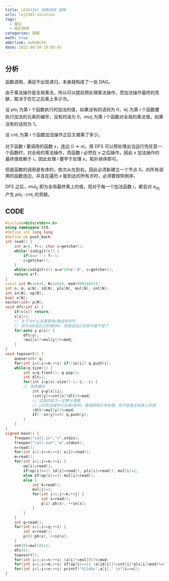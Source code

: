 ```yaml
---
title: LOJ#3381 函数调用 题解
urls: loj3381-solution
tags:
  - 图论
  - 拓扑排序
categories: 题解
math: true
abbrlink: de640c54
date: 2022-08-20 19:03:45
---
```


## 分析

函数调用，满足不出现递归，本身就构成了一张 DAG。

<!--more-->

由于乘法操作是全局乘法，所以可以提前预处理乘法操作，而加法操作最终的贡献，取决于在它之后乘上多少次。

设 $pls_i$ 为第 $i$ 个函数执行的加法的值，如果没有的话则为 $0$，$id_i$ 为第 $i$ 个函数要执行加法的元素的编号，没有的话为 $0$，$mul_i$ 为第 $i$ 个函数对全局的乘法值，如果没有的话则为 $1$。

设 $cnt_i$ 为第 $i$ 个函数加法操作之后又被乘了多少。

对于函数 $i$ 要调用的函数 $x$，连边 $(i \rightarrow x)$。用 DFS 可以预处理出当运行完任意一个函数时，对全局的乘法操作，而函数 $i$ 必然在 $x$ 之后操作，因此 $x$ 加法操作的最终值依赖于 $i$，因此处理 $i$ 要早于处理 $x$，拓扑排序即可。

但是函数的调用是有序的，依次从左到右。因此必须新建立一个节点 $0$，向所有调用的函数连边，并且在遍历 $x$ 能到达的所有点时，必须要按照倒序。

DFS 之后，$mul_0$ 即为全局最终乘上的值，而对于每一个加法函数 $i$，都会对 $a_{id_i}$ 产生 $pls_i \cdot cnt_i$ 的贡献。

## CODE



```cpp
#include<bits/stdc++.h>
using namespace std;
#define int long long
#define pb push_back
int read() {
	int a=0, f=1; char c=getchar();
	while(!isdigit(c)) {
		if(c=='-') f=-1;
		c=getchar();
	}
	while(isdigit(c)) a=a*10+c-'0', c=getchar();
	return a*f;
}
const int M=1e6+5, N=1e5+5, mod=998244353;
int n, m, a[N], id[N], pls[N], mul[N], cnt[N];
int in[N], op[N];
bool v[N];
vector<int> p[M];
void dfs(int x) {
	if(v[x]) return;
	v[x]=1;
    // 关于为什么这里要用v数组来判环
    // 因为从0连边之前是DAG，但是连边之后就可能不是了
	for(auto y:p[x]) {
		dfs(y);
		(mul[x]*=mul[y])%=mod;
	}
}
void toposort() {
	queue<int> q;
	for(int i=0;i<=m;++i) if(!in[i]) q.push(i);
	while(q.size()) {
		int x=q.front(); q.pop();
		int dlt=1;
		for(int i=p[x].size()-1;~i;--i) {
        // 倒序遍历
			int y=p[x][i];
			(cnt[y]+=cnt[x]*dlt)%=mod;
            // 这里的层次一定要分清楚
            // y的加法操作只会被x影响，要按照拓扑序处理，而不是看全局乘上的值
			(dlt*=mul[y])%=mod;
			if(--in[y]==0) q.push(y);
		}
	}
}
signed main() {
	freopen("call.in","r",stdin);
	freopen("call.out","w",stdout);
	n=read();
	for(int i=1;i<=n;++i) a[i]=read();
	m=read();
	for(int i=1;i<=m;++i) {
		op[i]=read();
		if(op[i]==1) id[i]=read(), pls[i]=read(), mul[i]=1;
		else if(op[i]==2) mul[i]=read();
		else {
			int k=read();
			mul[i]=1;
			for(int j=1;j<=k;++j) {
				int x=read();
				p[i].pb(x), ++in[x];
			}
		}
	}
	int q=read();
	for(int i=1;i<=q;++i) {
		int x=read();
		p[0].pb(x), ++in[x];
	}
	cnt[0]=mul[0]=1;
	dfs(0);
	toposort();
	for(int i=1;i<=n;++i) (a[i]*=mul[0])%=mod;
	for(int i=1;i<=m;++i) if(op[i]==1) (a[id[i]]+=cnt[i]*pls[i]%mod)%=mod;
	for(int i=1;i<=n;++i) printf("%lld%c",a[i]," \n"[i==n]);
}
```

